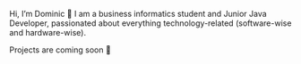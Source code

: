 Hi, I’m Dominic 👋
I am a business informatics student and Junior Java Developer, passionated about everything technology-related (software-wise and hardware-wise).  

Projects are coming soon 🌱
